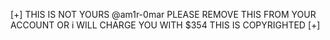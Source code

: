 [+] THIS IS NOT YOURS @am1r-0mar PLEASE REMOVE THIS FROM YOUR ACCOUNT OR i WILL CHARGE YOU WITH $354 THIS IS COPYRIGHTED [+]

